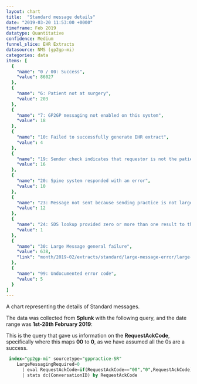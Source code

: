 ```yaml
---
layout: chart
title:  "Standard message details"
date: "2019-03-20 11:53:00 +0000"
timeframe: Feb 2019
datatype: Quantitative
confidence: Medium
funnel_slice: EHR Extracts
datasource: NMS (gp2gp-mi)
categories: data
items: [
  {
    "name": "0 / 00: Success",
    "value": 86027
  },
  {
    "name": "6: Patient not at surgery",
    "value": 203
  },
  {
    "name": "7: GP2GP messaging not enabled on this system",
    "value": 18
  },
  {
    "name": "10: Failed to successfully generate EHR extract",
    "value": 4
  },
  {
    "name": "19: Sender check indicates that requestor is not the patients current health care provider",
    "value": 16
  },
  {
    "name": "20: Spine system responded with an error",
    "value": 10
  },
  {
    "name": "23: Message not sent because sending practice is not large message compliant",
    "value": 12
  },
  {
    "name": "24: SDS lookup provided zero or more than one result to the query for each interaction",
    "value": 1
  },
  {
    "name": "30: Large Message general failure",
    "value": 638,
    "link": "month/2019-02/extracts/standard/large-message-error/large-message-error"
  },
  {
    "name": "99: Undocumented error code",
    "value": 5
  }
]
---
```

A chart representing the details of Standard messages.

The data was collected from **Splunk** with the following query, and the date range was **1st-28th February 2019**:

This is the query that gave us information on the **RequestAckCode**, specifically where this maps **00** to **0**, as we have assumed all the 0s are a success.
```sql
 index="gp2gp-mi" sourcetype="gppractice-SR"
    LargeMessagingRequired=0
      | eval RequestAckCode=if(RequestAckCode=="00","0",RequestAckCode)
      | stats dc(ConversationID) by RequestAckCode
```

